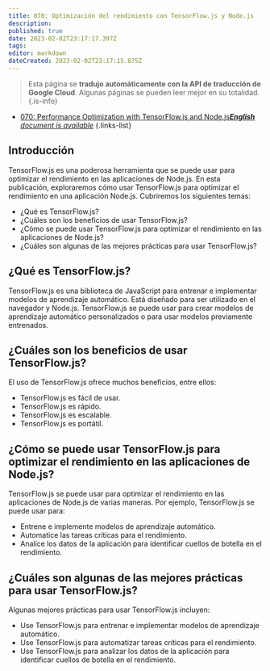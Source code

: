 ```yaml
---
title: 070: Optimización del rendimiento con TensorFlow.js y Node.js
description: 
published: true
date: 2023-02-02T23:17:17.397Z
tags: 
editor: markdown
dateCreated: 2023-02-02T23:17:15.875Z
---
```


> Esta página se **tradujo automáticamente con la API de traducción de Google Cloud**.
Algunas páginas se pueden leer mejor en su totalidad.{.is-info}



- [070: Performance Optimization with TensorFlow.js and Node.js***English** document is available*](/en/Knowledge-base/TensorFlow-js/Learning/070-performance-optimization-with-tensorflow-js-and-node-js)
{.links-list}


## Introducción

TensorFlow.js es una poderosa herramienta que se puede usar para optimizar el rendimiento en las aplicaciones de Node.js. En esta publicación, exploraremos cómo usar TensorFlow.js para optimizar el rendimiento en una aplicación Node.js. Cubriremos los siguientes temas:

- ¿Qué es TensorFlow.js?
- ¿Cuáles son los beneficios de usar TensorFlow.js?
- ¿Cómo se puede usar TensorFlow.js para optimizar el rendimiento en las aplicaciones de Node.js?
- ¿Cuáles son algunas de las mejores prácticas para usar TensorFlow.js?

## ¿Qué es TensorFlow.js?

TensorFlow.js es una biblioteca de JavaScript para entrenar e implementar modelos de aprendizaje automático. Está diseñado para ser utilizado en el navegador y Node.js. TensorFlow.js se puede usar para crear modelos de aprendizaje automático personalizados o para usar modelos previamente entrenados.

## ¿Cuáles son los beneficios de usar TensorFlow.js?

El uso de TensorFlow.js ofrece muchos beneficios, entre ellos:

- TensorFlow.js es fácil de usar.
- TensorFlow.js es rápido.
- TensorFlow.js es escalable.
- TensorFlow.js es portátil.

## ¿Cómo se puede usar TensorFlow.js para optimizar el rendimiento en las aplicaciones de Node.js?

TensorFlow.js se puede usar para optimizar el rendimiento en las aplicaciones de Node.js de varias maneras. Por ejemplo, TensorFlow.js se puede usar para:

- Entrene e implemente modelos de aprendizaje automático.
- Automatice las tareas críticas para el rendimiento.
- Analice los datos de la aplicación para identificar cuellos de botella en el rendimiento.

## ¿Cuáles son algunas de las mejores prácticas para usar TensorFlow.js?

Algunas mejores prácticas para usar TensorFlow.js incluyen:

- Use TensorFlow.js para entrenar e implementar modelos de aprendizaje automático.
- Use TensorFlow.js para automatizar tareas críticas para el rendimiento.
- Use TensorFlow.js para analizar los datos de la aplicación para identificar cuellos de botella en el rendimiento.